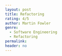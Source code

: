 ```yaml
---
layout: post
title: Refactoring
rating: 4/5
author: Martin Fowler
genre:
  - Software Engineering
  - Refactoring
permalink:
header: no
---
```

